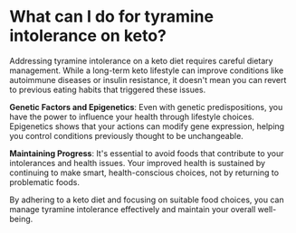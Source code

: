 # What can I do for tyramine intolerance on keto?

Addressing tyramine intolerance on a keto diet requires careful dietary management. While a long-term keto lifestyle can improve conditions like autoimmune diseases or insulin resistance, it doesn't mean you can revert to previous eating habits that triggered these issues.

**Genetic Factors and Epigenetics**: Even with genetic predispositions, you have the power to influence your health through lifestyle choices. Epigenetics shows that your actions can modify gene expression, helping you control conditions previously thought to be unchangeable.

**Maintaining Progress**: It's essential to avoid foods that contribute to your intolerances and health issues. Your improved health is sustained by continuing to make smart, health-conscious choices, not by returning to problematic foods.

By adhering to a keto diet and focusing on suitable food choices, you can manage tyramine intolerance effectively and maintain your overall well-being.